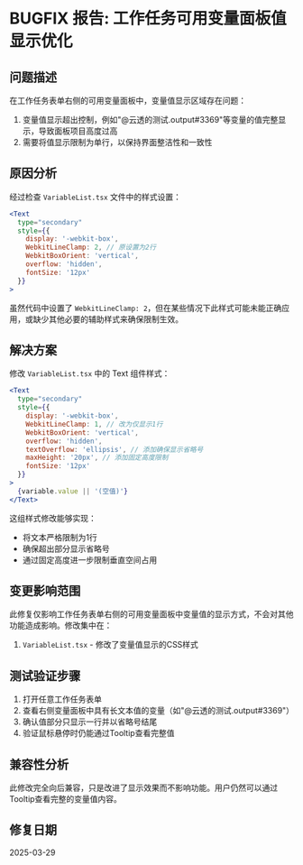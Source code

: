# BUGFIX 报告: 工作任务可用变量面板值显示优化

## 问题描述

在工作任务表单右侧的可用变量面板中，变量值显示区域存在问题：

1. 变量值显示超出控制，例如"@云透的测试.output#3369"等变量的值完整显示，导致面板项目高度过高
2. 需要将值显示限制为单行，以保持界面整洁性和一致性

## 原因分析

经过检查 `VariableList.tsx` 文件中的样式设置：
```jsx
<Text 
  type="secondary" 
  style={{ 
    display: '-webkit-box', 
    WebkitLineClamp: 2, // 原设置为2行
    WebkitBoxOrient: 'vertical',
    overflow: 'hidden',
    fontSize: '12px'
  }}
>
```

虽然代码中设置了 `WebkitLineClamp: 2`，但在某些情况下此样式可能未能正确应用，或缺少其他必要的辅助样式来确保限制生效。

## 解决方案

修改 `VariableList.tsx` 中的 Text 组件样式：

```jsx
<Text 
  type="secondary" 
  style={{ 
    display: '-webkit-box', 
    WebkitLineClamp: 1, // 改为仅显示1行
    WebkitBoxOrient: 'vertical',
    overflow: 'hidden',
    textOverflow: 'ellipsis', // 添加确保显示省略号
    maxHeight: '20px', // 添加固定高度限制
    fontSize: '12px'
  }}
>
  {variable.value || '(空值)'}
</Text>
```

这组样式修改能够实现：
- 将文本严格限制为1行
- 确保超出部分显示省略号
- 通过固定高度进一步限制垂直空间占用

## 变更影响范围

此修复仅影响工作任务表单右侧的可用变量面板中变量值的显示方式，不会对其他功能造成影响。修改集中在：

1. `VariableList.tsx` - 修改了变量值显示的CSS样式

## 测试验证步骤

1. 打开任意工作任务表单
2. 查看右侧变量面板中具有长文本值的变量（如"@云透的测试.output#3369"）
3. 确认值部分只显示一行并以省略号结尾
4. 验证鼠标悬停时仍能通过Tooltip查看完整值

## 兼容性分析

此修改完全向后兼容，只是改进了显示效果而不影响功能。用户仍然可以通过Tooltip查看完整的变量值内容。

## 修复日期

2025-03-29
